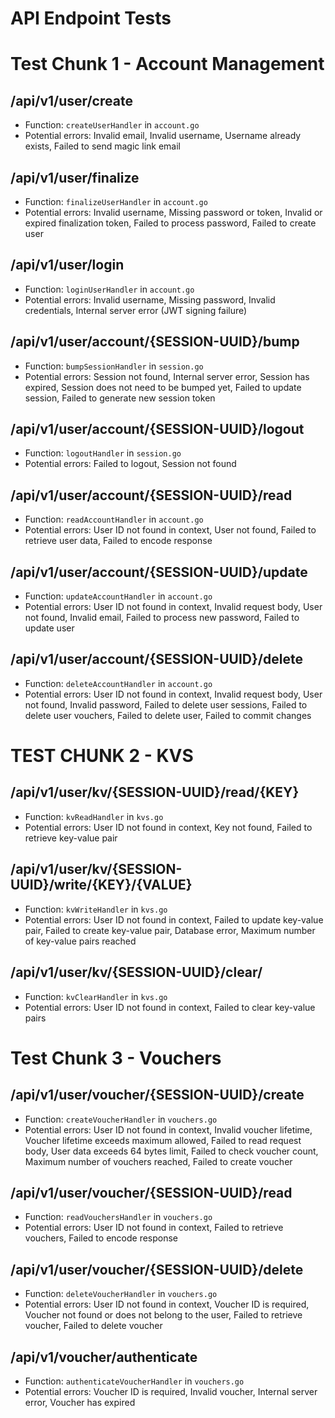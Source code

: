 # API Endpoint Tests

# Test Chunk 1 - Account Management

## /api/v1/user/create
- Function: `createUserHandler` in `account.go`
- Potential errors: Invalid email, Invalid username, Username already exists, Failed to send magic link email

## /api/v1/user/finalize
- Function: `finalizeUserHandler` in `account.go`
- Potential errors: Invalid username, Missing password or token, Invalid or expired finalization token, Failed to process password, Failed to create user

## /api/v1/user/login
- Function: `loginUserHandler` in `account.go`
- Potential errors: Invalid username, Missing password, Invalid credentials, Internal server error (JWT signing failure)

## /api/v1/user/account/{SESSION-UUID}/bump
- Function: `bumpSessionHandler` in `session.go`
- Potential errors: Session not found, Internal server error, Session has expired, Session does not need to be bumped yet, Failed to update session, Failed to generate new session token

## /api/v1/user/account/{SESSION-UUID}/logout
- Function: `logoutHandler` in `session.go`
- Potential errors: Failed to logout, Session not found

## /api/v1/user/account/{SESSION-UUID}/read
- Function: `readAccountHandler` in `account.go`
- Potential errors: User ID not found in context, User not found, Failed to retrieve user data, Failed to encode response

## /api/v1/user/account/{SESSION-UUID}/update
- Function: `updateAccountHandler` in `account.go`
- Potential errors: User ID not found in context, Invalid request body, User not found, Invalid email, Failed to process new password, Failed to update user

## /api/v1/user/account/{SESSION-UUID}/delete
- Function: `deleteAccountHandler` in `account.go`
- Potential errors: User ID not found in context, Invalid request body, User not found, Invalid password, Failed to delete user sessions, Failed to delete user vouchers, Failed to delete user, Failed to commit changes


# TEST CHUNK 2 - KVS


## /api/v1/user/kv/{SESSION-UUID}/read/{KEY}
- Function: `kvReadHandler` in `kvs.go`
- Potential errors: User ID not found in context, Key not found, Failed to retrieve key-value pair

## /api/v1/user/kv/{SESSION-UUID}/write/{KEY}/{VALUE}
- Function: `kvWriteHandler` in `kvs.go`
- Potential errors: User ID not found in context, Failed to update key-value pair, Failed to create key-value pair, Database error, Maximum number of key-value pairs reached

## /api/v1/user/kv/{SESSION-UUID}/clear/
- Function: `kvClearHandler` in `kvs.go`
- Potential errors: User ID not found in context, Failed to clear key-value pairs

# Test Chunk 3 - Vouchers

## /api/v1/user/voucher/{SESSION-UUID}/create
- Function: `createVoucherHandler` in `vouchers.go`
- Potential errors: User ID not found in context, Invalid voucher lifetime, Voucher lifetime exceeds maximum allowed, Failed to read request body, User data exceeds 64 bytes limit, Failed to check voucher count, Maximum number of vouchers reached, Failed to create voucher

## /api/v1/user/voucher/{SESSION-UUID}/read
- Function: `readVouchersHandler` in `vouchers.go`
- Potential errors: User ID not found in context, Failed to retrieve vouchers, Failed to encode response

## /api/v1/user/voucher/{SESSION-UUID}/delete
- Function: `deleteVoucherHandler` in `vouchers.go`
- Potential errors: User ID not found in context, Voucher ID is required, Voucher not found or does not belong to the user, Failed to retrieve voucher, Failed to delete voucher

## /api/v1/voucher/authenticate
- Function: `authenticateVoucherHandler` in `vouchers.go`
- Potential errors: Voucher ID is required, Invalid voucher, Internal server error, Voucher has expired
